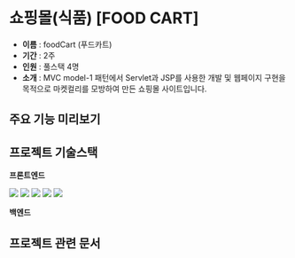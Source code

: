 # 쇼핑몰(식품) [FOOD CART]


* **이름** : foodCart (푸드카트)
* **기간** : 2주
* **인원** : 풀스택 4명
* **소개** : MVC model-1 패턴에서 Servlet과 JSP를 사용한 개발 및 웹페이지 구현을 목적으로 마켓컬리를 모방하여 만든 쇼핑몰 사이트입니다.


## 주요 기능 미리보기

## 프로젝트 기술스택
**프론트엔드**

<img src="https://img.shields.io/badge/HTML5-red?style=flat&logo=HTML5&logoColor=white"/>
<img src="https://img.shields.io/badge/CSS3-#1572B6?style=flat&logo=CSS3&logoColor=white"/>
<img src="https://img.shields.io/badge/JavaScript-#F7DF1E?style=flat&logo=JavaScript&logoColor=white"/>
<img src="https://img.shields.io/badge/jQuery-#0769AD?style=flat&logo=jQuery&logoColor=white"/>
<img src="https://img.shields.io/badge/HTML5-red?style=flat&logo=HTML5&logoColor=white"/>

**백엔드**

## 프로젝트 관련 문서
